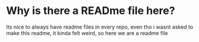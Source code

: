 <h1>Why is there a READme file here?</h1>
<p>Its nice to always have readme files in every repo, even tho i wasnt asked to make this readme, it kinda felt weird, so here we are a readme file</p>
